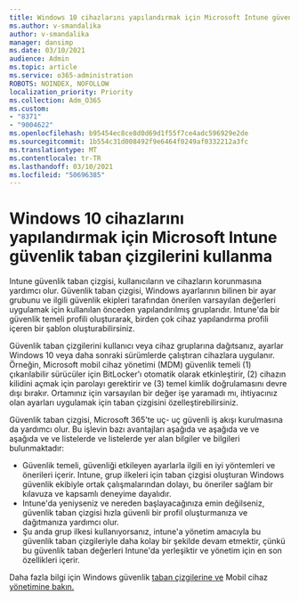 ```yaml
---
title: Windows 10 cihazlarını yapılandırmak için Microsoft Intune güvenlik taban çizgilerini kullanma
ms.author: v-smandalika
author: v-smandalika
manager: dansimp
ms.date: 03/10/2021
audience: Admin
ms.topic: article
ms.service: o365-administration
ROBOTS: NOINDEX, NOFOLLOW
localization_priority: Priority
ms.collection: Adm_O365
ms.custom:
- "8371"
- "9004622"
ms.openlocfilehash: b95454ec8ce8d0d69d1f55f7ce4adc596929e2de
ms.sourcegitcommit: 1b554c31d008492f9e6464f0249af0332212a3fc
ms.translationtype: MT
ms.contentlocale: tr-TR
ms.lasthandoff: 03/10/2021
ms.locfileid: "50696385"
---
```

# <a name="use-the-microsoft-intune-security-baselines-for-configuring-windows-10-devices"></a>Windows 10 cihazlarını yapılandırmak için Microsoft Intune güvenlik taban çizgilerini kullanma

Intune güvenlik taban çizgisi, kullanıcıların ve cihazların korunmasına yardımcı olur. Güvenlik taban çizgisi, Windows ayarlarının bilinen bir ayar grubunu ve ilgili güvenlik ekipleri tarafından önerilen varsayılan değerleri uygulamak için kullanılan önceden yapılandırılmış gruplarıdır. Intune'da bir güvenlik temeli profili oluşturarak, birden çok cihaz yapılandırma profili içeren bir şablon oluşturabilirsiniz.

Güvenlik taban çizgilerini kullanıcı veya cihaz gruplarına dağıtsanız, ayarlar Windows 10 veya daha sonraki sürümlerde çalıştıran cihazlara uygulanır. Örneğin, Microsoft mobil cihaz yönetimi (MDM) güvenlik temeli (1) çıkarılabilir sürücüler için BitLocker'ı otomatik olarak etkinleştirir, (2) cihazın kilidini açmak için parolayı gerektirir ve (3) temel kimlik doğrulamasını devre dışı bırakır. Ortamınız için varsayılan bir değer işe yaramadı mı, ihtiyacınız olan ayarları uygulamak için taban çizgisini özelleştirebilirsiniz.

Güvenlik taban çizgisi, Microsoft 365'te uç- uç güvenli iş akışı kurulmasına da yardımcı olur. Bu işlevin bazı avantajları aşağıda ve aşağıda ve ve aşağıda ve ve listelerde ve listelerde yer alan bilgiler ve bilgileri bulunmaktadır:
- Güvenlik temeli, güvenliği etkileyen ayarlarla ilgili en iyi yöntemleri ve önerileri içerir. Intune, grup ilkeleri için taban çizgisi oluşturan Windows güvenlik ekibiyle ortak çalışmalarından dolayı, bu öneriler sağlam bir kılavuza ve kapsamlı deneyime dayalıdır.
- Intune'da yeniyseniz ve nereden başlayacağınıza emin değilseniz, güvenlik taban çizgisi hızla güvenli bir profil oluşturmanıza ve dağıtmanıza yardımcı olur.
- Şu anda grup ilkesi kullanıyorsanız, intune'a yönetim amacıyla bu güvenlik taban çizgileriyle daha kolay bir şekilde devam etmektir, çünkü bu güvenlik taban değerleri Intune'da yerleşiktir ve yönetim için en son özellikleri içerir.

Daha fazla bilgi için Windows güvenlik [taban çizgilerine ve](https://docs.microsoft.com/windows/security/threat-protection/windows-security-baselines) Mobil cihaz [yönetimine bakın.](https://docs.microsoft.com/windows/client-management/mdm/)